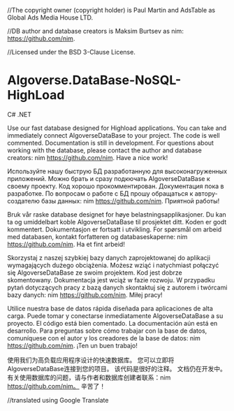 //The copyright owner (copyright holder) is Paul Martin and AdsTable as Global Ads Media House LTD.

//DB author and database creators is Maksim Burtsev as nim: https://github.com/nim. 

//Licensed under the BSD 3-Clause License. 

# Algoverse.DataBase-NoSQL-HighLoad
C# .NET 

Use our fast database designed for Highload applications.
You can take and immediately connect AlgoverseDataBase to your project.
The code is well commented.
Documentation is still in development.
For questions about working with the database, please contact the author and database creators: nim https://github.com/nim.
Have a nice work!


Используйте нашу быструю БД разработанную для высоконагруженных приложений.
Можно брать и сразу подкючать AlgoverseDataBase к своему проекту.
Код хорошо прокомментирован.
Документация пока в разработке. 
По вопросам о работе с БД прошу обращаться к автору-создателю базы данных: nim https://github.com/nim.
Приятной работы!


Bruk vår raske database designet for høye belastningsapplikasjoner.
Du kan ta og umiddelbart koble AlgoverseDataBase til prosjektet ditt.
Koden er godt kommentert.
Dokumentasjon er fortsatt i utvikling.
For spørsmål om arbeid med databasen, kontakt forfatteren og databaseskaperne: nim https://github.com/nim.
Ha et fint arbeid!


Skorzystaj z naszej szybkiej bazy danych zaprojektowanej do aplikacji wymagających dużego obciążenia.
Możesz wziąć i natychmiast połączyć się AlgoverseDataBase ze swoim projektem.
Kod jest dobrze skomentowany.
Dokumentacja jest wciąż w fazie rozwoju.
W przypadku pytań dotyczących pracy z bazą danych skontaktuj się z autorem i twórcami bazy danych: nim https://github.com/nim.
Miłej pracy!


Utilice nuestra base de datos rápida diseñada para aplicaciones de alta carga.
Puede tomar y conectarse inmediatamente AlgoverseDataBase a su proyecto.
El código está bien comentado.
La documentación aún está en desarrollo.
Para preguntas sobre cómo trabajar con la base de datos, comuníquese con el autor y los creadores de la base de datos: nim https://github.com/nim.
¡Ten un buen trabajo!


使用我们为高负载应用程序设计的快速数据库。
您可以立即将AlgoverseDataBase连接到您的项目。
该代码是很好的注释。
文档仍在开发中。
有关使用数据库的问题，请与作者和数据库创建者联系：nim https://github.com/nim。
辛苦了！

//translated using Google Translate
